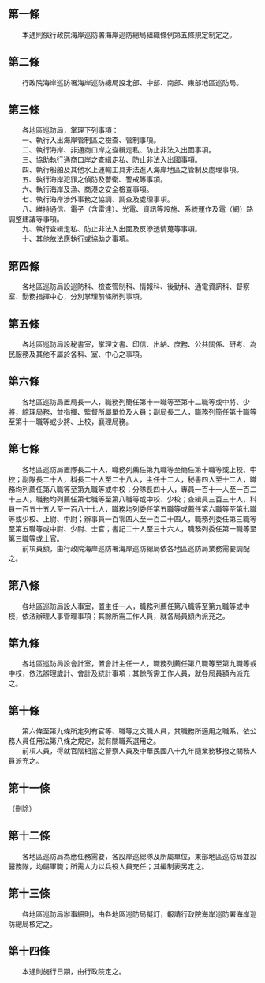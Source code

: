 第一條 
-------
　　本通則依行政院海岸巡防署海岸巡防總局組織條例第五條規定制定之。  


第二條 
-------
　　行政院海岸巡防署海岸巡防總局設北部、中部、南部、東部地區巡防局。  


第三條 
-------
　　各地區巡防局，掌理下列事項：  
　　一、執行入出海岸管制區之檢查、管制事項。  
　　二、執行海岸、非通商口岸之查緝走私、防止非法入出國事項。  
　　三、協助執行通商口岸之查緝走私、防止非法入出國事項。  
　　四、執行船舶及其他水上運輸工具非法進入海岸地區之管制及處理事項。  
　　五、執行海岸犯罪之偵防及警衛、警戒等事項。  
　　六、執行海岸及漁、商港之安全檢查事項。  
　　七、執行海岸涉外事務之協調、調查及處理事項。  
　　八、維持通信、電子（含雷達）、光電、資訊等設施、系統運作及電（網）路調整建議等事項。  
　　九、執行查緝走私、防止非法入出國及反滲透情蒐等事項。  
　　十、其他依法應執行或協助之事項。  


第四條 
-------
　　各地區巡防局設巡防科、檢查管制科、情報科、後勤科、通電資訊科、督察室、勤務指揮中心，分別掌理前條所列事項。  


第五條 
-------
　　各地區巡防局設秘書室，掌理文書、印信、出納、庶務、公共關係、研考、為民服務及其他不屬於各科、室、中心之事項。  


第六條 
-------
　　各地區巡防局置局長一人，職務列簡任第十一職等至第十二職等或中將、少將，綜理局務，並指揮、監督所屬單位及人員；副局長二人，職務列簡任第十職等至第十一職等或少將、上校，襄理局務。  


第七條 
-------
　　各地區巡防局置隊長二十人，職務列薦任第九職等至簡任第十職等或上校、中校；副隊長二十人，科長二十人至二十八人，主任十二人，秘書四人至十二人，職務均列薦任第八職等至第九職等或中校；分隊長四十人，專員一百十一人至一百二十三人，職務均列薦任第七職等至第八職等或中校、少校；查緝員三百三十人，科員一百五十五人至一百八十七人，職務均列委任第五職等或薦任第六職等至第七職等或少校、上尉、中尉；辦事員一百零四人至一百二十四人，職務列委任第三職等至第五職等或中尉、少尉、士官；書記二十人至三十六人，職務列委任第一職等至第三職等或士官。  
　　前項員額，由行政院海岸巡防署海岸巡防總局依各地區巡防局業務需要調配之。  


第八條 
-------
　　各地區巡防局設人事室，置主任一人，職務列薦任第八職等至第九職等或中校，依法辦理人事管理事項；其餘所需工作人員，就各局員額內派充之。  


第九條 
-------
　　各地區巡防局設會計室，置會計主任一人，職務列薦任第八職等至第九職等或中校，依法辦理歲計、會計及統計事項；其餘所需工作人員，就各局員額內派充之。  


第十條 
-------
　　第六條至第九條所定列有官等、職等之文職人員，其職務所適用之職系，依公務人員任用法第八條之規定，就有關職系選用之。  
　　前項人員，得就官階相當之警察人員及中華民國八十九年隨業務移撥之關務人員派充之。  


第十一條 
---------
（刪除）  


第十二條 
---------
　　各地區巡防局為應任務需要，各設岸巡總隊及所屬單位，東部地區巡防局並設醫務隊，均屬軍職；所需人力以兵役人員充任；其編制表另定之。  


第十三條 
---------
　　各地區巡防局辦事細則，由各地區巡防局擬訂，報請行政院海岸巡防署海岸巡防總局核定之。  


第十四條 
---------
　　本通則施行日期，由行政院定之。